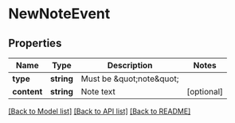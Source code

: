 # NewNoteEvent

## Properties
Name | Type | Description | Notes
------------ | ------------- | ------------- | -------------
**type** | **string** | Must be \&quot;note\&quot; | 
**content** | **string** | Note text | [optional] 

[[Back to Model list]](../README.md#documentation-for-models) [[Back to API list]](../README.md#documentation-for-api-endpoints) [[Back to README]](../README.md)


